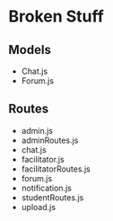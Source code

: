 # Broken Stuff
## Models
- Chat.js
- Forum.js

## Routes
- admin.js
- adminRoutes.js
- chat.js
- facilitator.js
- facilitatorRoutes.js
- forum.js
- notification.js
- studentRoutes.js
- upload.js